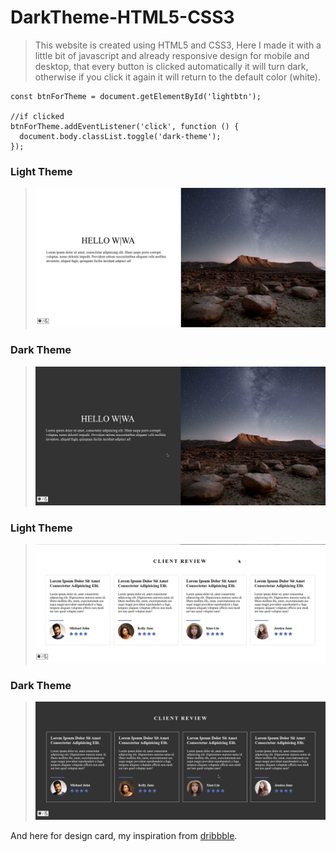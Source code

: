 # DarkTheme-HTML5-CSS3

> This website is created using HTML5 and CSS3,
Here I made it with a little bit of javascript and already responsive design for mobile and desktop,
that every button is clicked automatically it will turn dark, otherwise if you click it again it will return to the default color (white).

```
const btnForTheme = document.getElementById('lightbtn');

//if clicked 
btnForTheme.addEventListener('click', function () {
  document.body.classList.toggle('dark-theme');
});

```

### Light Theme
> ![This is a alt text.](/SS-result/Screenshot_2021-04-05_11-30-37.png "wiwa_SS-1")

### Dark Theme
> ![This is a alt text.](/SS-result/Screenshot_2021-04-05_11-11-40.png "wiwa_SS-2")
 
### Light Theme
> ![This is a alt text.](/SS-result/Screenshot_2021-04-05_11-26-40.png "wiwa_SS-3")

### Dark Theme
> ![This is a alt text.](/SS-result/Screenshot_2021-04-05_11-26-48.png "wiwa_SS-4")


And here for design card, my inspiration from [dribbble](https://cdn.dribbble.com/users/354067/screenshots/15376603/media/b66ac15cb601e4c233d9ce6ef37cff0f.jpg). 
